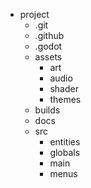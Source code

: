 - project  
    - .git  
    - .github  
    - .godot  
    - assets  
        - art  
        - audio
        - shader
        - themes
    - builds
    - docs
    - src
        - entities
        - globals
        - main
        - menus
        